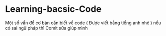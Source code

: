 # Learning-bacsic-Code
Một số vấn đề cơ bản cần biết về code ( Được viết bằng tiếng anh nhé ) nếu có sai ngữ pháp thì Comit sửa giúp mình
